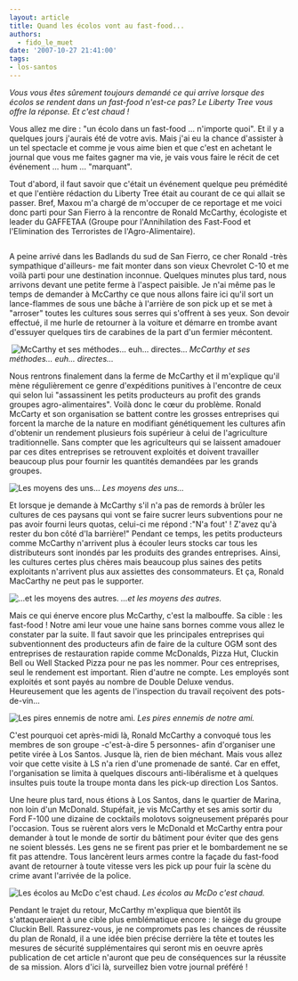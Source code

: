 ```yaml
---
layout: article
title: Quand les écolos vont au fast-food...
authors:
  - fido_le_muet
date: '2007-10-27 21:41:00'
tags:
- los-santos
---
```


_Vous vous êtes sûrement toujours demandé ce qui arrive lorsque des écolos se rendent dans un fast-food n'est-ce pas? Le Liberty Tree vous offre la réponse. Et c'est chaud !_

Vous allez me dire : "un écolo dans un fast-food ... n'importe quoi". Et il y a quelques jours j'aurais été de votre avis. Mais j'ai eu la chance d'assister à un tel spectacle et comme je vous aime bien et que c'est en achetant le journal que vous me faites gagner ma vie, je vais vous faire le récit de cet événement ... hum ... "marquant".

Tout d'abord, il faut savoir que c'était un événement quelque peu prémédité et que l'entière rédaction du Liberty Tree était au courant de ce qui allait se passer. Bref, Maxou m'a chargé de m'occuper de ce reportage et me voici donc parti pour San Fierro à la rencontre de Ronald McCarthy, écologiste et leader du GAFFETAA (Groupe pour l'Annihilation des Fast-Food et l'Elimination des Terroristes de l'Agro-Alimentaire).

![]()

A peine arrivé dans les Badlands du sud de San Fierro, ce cher Ronald -très sympathique d'ailleurs- me fait monter dans son vieux Chevrolet C-10 et me voilà parti pour une destination inconnue. Quelques minutes plus tard, nous arrivons devant une petite ferme à l'aspect paisible. Je n'ai même pas le temps de demander à McCarthy ce que nous allons faire ici qu'il sort un lance-flammes de sous une bâche à l'arrière de son pick up et se met à "arroser" toutes les cultures sous serres qui s'offrent à ses yeux. Son devoir effectué, il me hurle de retourner à la voiture et démarre en trombe avant d'essuyer quelques tirs de carabines de la part d'un fermier mécontent.

![]()
![McCarthy et ses méthodes... euh... directes...]()
_McCarthy et ses méthodes... euh... directes..._

Nous rentrons finalement dans la ferme de McCarthy et il m'explique qu'il mène régulièrement ce genre d'expéditions punitives à l'encontre de ceux qui selon lui "assassinent les petits producteurs au profit des grands groupes agro-alimentaires". Voilà donc le cœur du problème. Ronald McCarty et son organisation se battent contre les grosses entreprises qui forcent la marche de la nature en modifiant génétiquement les cultures afin d'obtenir un rendement plusieurs fois supérieur à celui de l'agriculture traditionnelle. Sans compter que les agriculteurs qui se laissent amadouer par ces dites entreprises se retrouvent exploités et doivent travailler beaucoup plus pour fournir les quantités demandées par les grands groupes.

![Les moyens des uns...]()
_Les moyens des uns..._

Et lorsque je demande à McCarthy s'il n'a pas de remords à brûler les cultures de ces paysans qui vont se faire sucrer leurs subventions pour ne pas avoir fourni leurs quotas, celui-ci me répond :"N'a fout' ! Z'avez qu'à rester du bon côté d'la barrière!" Pendant ce temps, les petits producteurs comme McCarthy n'arrivent plus à écouler leurs stocks car tous les distributeurs sont inondés par les produits des grandes entreprises. Ainsi, les cultures certes plus chères mais beaucoup plus saines des petits exploitants n'arrivent plus aux assiettes des consommateurs. Et ça, Ronald MacCarthy ne peut pas le supporter.

![...et les moyens des autres.]()
_...et les moyens des autres._

Mais ce qui énerve encore plus McCarthy, c'est la malbouffe. Sa cible : les fast-food ! Notre ami leur voue une haine sans bornes comme vous allez le constater par la suite. Il faut savoir que les principales entreprises qui subventionnent des producteurs afin de faire de la culture OGM sont des entreprises de restauration rapide comme McDonalds, Pizza Hut, Cluckin Bell ou Well Stacked Pizza pour ne pas les nommer. Pour ces entreprises, seul le rendement est important. Rien d'autre ne compte. Les employés sont exploités et sont payés au nombre de Double Deluxe vendus. Heureusement que les agents de l'inspection du travail reçoivent des pots-de-vin...

![Les pires ennemis de notre ami.]()
_Les pires ennemis de notre ami._

C'est pourquoi cet après-midi là, Ronald McCarthy a convoqué tous les membres de son groupe -c'est-à-dire 5 personnes- afin d'organiser une petite virée à Los Santos. Jusque là, rien de bien méchant. Mais vous allez voir que cette visite à LS n'a rien d'une promenade de santé. Car en effet, l'organisation se limita à quelques discours anti-libéralisme et à quelques insultes puis toute la troupe monta dans les pick-up direction Los Santos.

Une heure plus tard, nous étions à Los Santos, dans le quartier de Marina, non loin d'un McDonald. Stupéfait, je vis McCarthy et ses amis sortir du Ford F-100 une dizaine de cocktails molotovs soigneusement préparés pour l'occasion. Tous se ruèrent alors vers le McDonald et McCarthy entra pour demander à tout le monde de sortir du bâtiment pour éviter que des gens ne soient blessés. Les gens ne se firent pas prier et le bombardement ne se fit pas attendre. Tous lancèrent leurs armes contre la façade du fast-food avant de retourner à toute vitesse vers les pick up pour fuir la scène du crime avant l'arrivée de la police.

![Les écolos au McDo c'est chaud.]()
_Les écolos au McDo c'est chaud._

Pendant le trajet du retour, McCarthy m'expliqua que bientôt ils s'attaqueraient à une cible plus emblématique encore : le siège du groupe Cluckin Bell. Rassurez-vous, je ne compromets pas les chances de réussite du plan de Ronald, il a une idée bien précise derrière la tête et toutes les mesures de sécurité supplémentaires qui seront mis en oeuvre après publication de cet article n'auront que peu de conséquences sur la réussite de sa mission. Alors d'ici là, surveillez bien votre journal préféré !